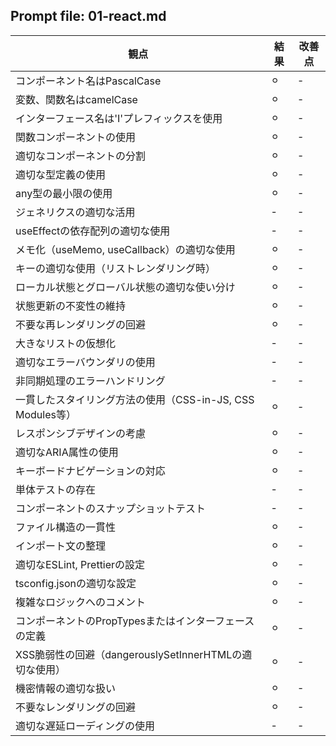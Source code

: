 ## Prompt file: 01-react.md

| 観点 | 結果 | 改善点 |
| --- | --- | --- |
| コンポーネント名はPascalCase | ⚪︎ | - |
| 変数、関数名はcamelCase | ⚪︎ | - |
| インターフェース名は'I'プレフィックスを使用 | ⚪︎ | - |
| 関数コンポーネントの使用 | ⚪︎ | - |
| 適切なコンポーネントの分割 | ⚪︎ | - |
| 適切な型定義の使用 | ⚪︎ | - |
| any型の最小限の使用 | ⚪︎ | - |
| ジェネリクスの適切な活用 | - | - |
| useEffectの依存配列の適切な使用 | - | - |
| メモ化（useMemo, useCallback）の適切な使用 | ⚪︎ | - |
| キーの適切な使用（リストレンダリング時） | ⚪︎ | - |
| ローカル状態とグローバル状態の適切な使い分け | ⚪︎ | - |
| 状態更新の不変性の維持 | ⚪︎ | - |
| 不要な再レンダリングの回避 | ⚪︎ | - |
| 大きなリストの仮想化 | - | - |
| 適切なエラーバウンダリの使用 | - | - |
| 非同期処理のエラーハンドリング | - | - |
| 一貫したスタイリング方法の使用（CSS-in-JS, CSS Modules等） | ⚪︎ | - |
| レスポンシブデザインの考慮 | ⚪︎ | - |
| 適切なARIA属性の使用 | ⚪︎ | - |
| キーボードナビゲーションの対応 | ⚪︎ | - |
| 単体テストの存在 | - | - |
| コンポーネントのスナップショットテスト | - | - |
| ファイル構造の一貫性 | ⚪︎ | - |
| インポート文の整理 | ⚪︎ | - |
| 適切なESLint, Prettierの設定 | ⚪︎ | - |
| tsconfig.jsonの適切な設定 | ⚪︎ | - |
| 複雑なロジックへのコメント | ⚪︎ | - |
| コンポーネントのPropTypesまたはインターフェースの定義 | ⚪︎ | - |
| XSS脆弱性の回避（dangerouslySetInnerHTMLの適切な使用） | ⚪︎ | - |
| 機密情報の適切な扱い | ⚪︎ | - |
| 不要なレンダリングの回避 | ⚪︎ | - |
| 適切な遅延ローディングの使用 | - | - |

